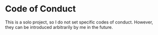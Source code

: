 # Code of Conduct
This is a solo project, so I do not set specific codes of conduct. However, they can be introduced arbitrarily by me in the future.
